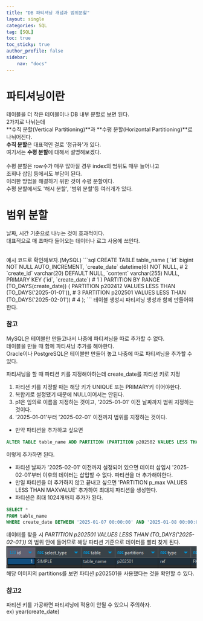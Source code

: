 ```yaml
---
title: "DB 파티셔닝 개념과 범위분할"
layout: single
categories: SQL
tag: [SQL]
toc: true
toc_sticky: true
author_profile: false
sidebar:
    nav: "docs"
---
```

# 파티셔닝이란
테이블을 더 작은 테이블이나 DB 내부 분할로 보면 된다.  
2가지로 나뉘는데  
**수직 분할(Vertical Partitioning)**과 **수평 분할(Horizontal Partitioning)**로 나뉘어진다.  
**수직 분할**은 대표적인 걸로 '정규화'가 있다.  
여기서는 **수평 분할**에 대해서 설명해보겠다.  
<br>
수평 분할은 row수가 매우 많아질 경우 index의 범위도 매우 늘어나고  
조회나 삽입 등에서도 부담이 된다.  
이러한 방법을 해결하기 위한 것이 수평 분할이다.  
수평 분할에서도 '해시 분할', '범위 분할'등 여러개가 있다.  

# 범위 분할
날짜, 시간 기준으로 나누는 것이 효과적이다.  
대표적으로 매 초마다 들어오는 데이터나 로그 사용에 쓰인다.  

<br>
예시 코드로 확인해보자.(MySQL)
```sql
CREATE TABLE table_name (
  `id` bigint NOT NULL AUTO_INCREMENT,
  `create_date` datetime(6) NOT NULL, # 2
  `create_id` varchar(20) DEFAULT NULL,
  `content` varchar(255) NULL,
  PRIMARY KEY (`id`, `create_date`) # 1
)
PARTITION BY RANGE (TO_DAYS(create_date)) (
    PARTITION p202412 VALUES LESS THAN (TO_DAYS('2025-01-01')), # 3
    PARTITION p202501 VALUES LESS THAN (TO_DAYS('2025-02-01')) # 4
);
```
테이블 생성시 파티셔닝 생성과 함께 만들어야한다.  

### 참고
MySQL은 테이블만 만들고나서 나중에 파티셔닝을 따로 추가할 수 없다.  
테이블을 만들 때 함께 파티셔닝 추가를 해야한다.  
Oracle이나 PostgreSQL은 테이블만 만들어 놓고 나중에 따로 파티셔닝을 추가할 수 있다.  

파티셔닝을 할 때 파티션 키를 지정해야하는데 create_date를 파티션 키로 지정  
1. 파티션 키를 지정할 때는 해당 키가 UNIQUE 또는 PRIMARY키 이어야한다.
2. 복합키로 설정됐기 때문에 NULL이어서는 안된다.
3. p1은 임의로 이름을 지정하는 것이고, '2025-01-01' 이전 날짜까지 범위 지정하는 것이다.
4. '2025-01-01'부터 '2025-02-01' 이전까지 범위를 지정하는 것이다.

* 만약 파티션을 추가하고 싶으면
```sql
ALTER TABLE table_name ADD PARTITION (PARTITION p202502 VALUES LESS THAN (TO_DAYS('2025-03-01')));
```
이렇게 추가하면 된다.  
* 파티션 날짜가 '2025-02-01' 이전까지 설정되어 있으면 데이터 삽입시 '2025-02-01'부터 이후의 데이터는 삽입할 수 없다. 파티션을 더 추가해야한다.
* 만일 파티션을 더 추가하지 않고 끝내고 싶으면 'PARTITION p_max VALUES LESS THAN MAXVALUE' 추가하여 최대치 파티션을 생성한다.
* 파티션은 최대 1024개까지 추가가 된다.

```sql
SELECT *  
FROM table_name  
WHERE create_date BETWEEN '2025-01-07 00:00:00' AND '2025-01-08 00:00:00';
```
데이터를 찾을 시 *PARTITION p202501 VALUES LESS THAN (TO_DAYS('2025-02-01'))* 의 범위 안에 들어므로 해당 파티션 기준으로 데이터를 빨리 찾게 된다.  
![파티션 결과](/assets/images/db/partition.PNG)  
해당 이미지의 partitions를 보면 파티션 p202501을 사용했다는 것을 확인할 수 있다.  

### 참고2
파티션 키를 가공하면 파티셔닝에 적용이 안될 수 있으니 주의하자.  
ex) year(create_date)
